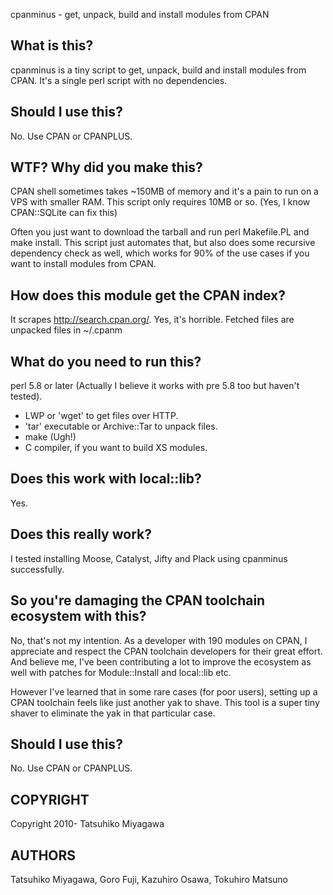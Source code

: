 cpanminus - get, unpack, build and install modules from CPAN

## What is this? 

cpanminus is a tiny script to get, unpack, build and install modules
from CPAN.  It's a single perl script with no dependencies.

## Should I use this?

No. Use CPAN or CPANPLUS.

## WTF? Why did you make this?

CPAN shell sometimes takes ~150MB of memory and it's a pain to run
on a VPS with smaller RAM. This script only requires 10MB or so. (Yes,
I know CPAN::SQLite can fix this)

Often you just want to download the tarball and run perl Makefile.PL
and make install. This script just automates that, but also does
some recursive dependency check as well, which works for 90% of the
use cases if you want to install modules from CPAN.

## How does this module get the CPAN index?

It scrapes http://search.cpan.org/. Yes, it's horrible. Fetched files
are unpacked files in ~/.cpanm

## What do you need to run this?

perl 5.8 or later (Actually I believe it works with pre 5.8 too but
haven't tested).

* LWP or 'wget' to get files over HTTP.
* 'tar' executable or Archive::Tar to unpack files.
* make (Ugh!)
* C compiler, if you want to build XS modules.

## Does this work with local::lib?

Yes.

## Does this really work?

I tested installing Moose, Catalyst, Jifty and Plack using cpanminus
successfully.

## So you're damaging the CPAN toolchain ecosystem with this?

No, that's not my intention. As a developer with 190 modules on CPAN,
I appreciate and respect the CPAN toolchain developers for their great
effort. And believe me, I've been contributing a lot to improve the
ecosystem as well with patches for Module::Install and local::lib etc.

However I've learned that in some rare cases (for poor users), setting
up a CPAN toolchain feels like just another yak to shave. This tool is
a super tiny shaver to eliminate the yak in that particular case.

## Should I use this?

No. Use CPAN or CPANPLUS.

## COPYRIGHT

Copyright 2010- Tatsuhiko Miyagawa

## AUTHORS

Tatsuhiko Miyagawa, Goro Fuji, Kazuhiro Osawa, Tokuhiro Matsuno


